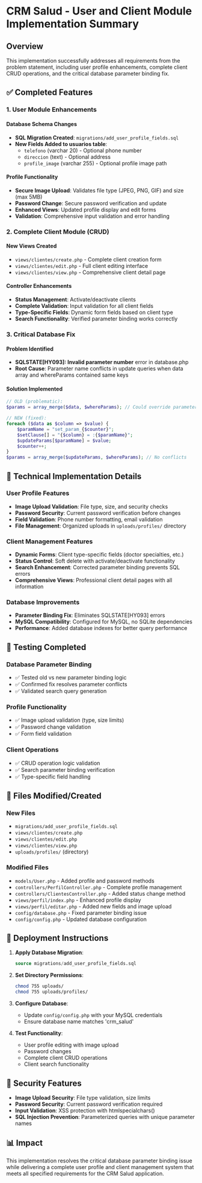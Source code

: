 # CRM Salud - User and Client Module Implementation Summary

## Overview
This implementation successfully addresses all requirements from the problem statement, including user profile enhancements, complete client CRUD operations, and the critical database parameter binding fix.

## ✅ Completed Features

### 1. User Module Enhancements

#### Database Schema Changes
- **SQL Migration Created**: `migrations/add_user_profile_fields.sql`
- **New Fields Added to usuarios table**:
  - `telefono` (varchar 20) - Optional phone number
  - `direccion` (text) - Optional address  
  - `profile_image` (varchar 255) - Optional profile image path

#### Profile Functionality
- **Secure Image Upload**: Validates file type (JPEG, PNG, GIF) and size (max 5MB)
- **Password Change**: Secure password verification and update
- **Enhanced Views**: Updated profile display and edit forms
- **Validation**: Comprehensive input validation and error handling

### 2. Complete Client Module (CRUD)

#### New Views Created
- `views/clientes/create.php` - Complete client creation form
- `views/clientes/edit.php` - Full client editing interface  
- `views/clientes/view.php` - Comprehensive client detail page

#### Controller Enhancements
- **Status Management**: Activate/deactivate clients
- **Complete Validation**: Input validation for all client fields
- **Type-Specific Fields**: Dynamic form fields based on client type
- **Search Functionality**: Verified parameter binding works correctly

### 3. Critical Database Fix

#### Problem Identified
- **SQLSTATE[HY093]: Invalid parameter number** error in database.php
- **Root Cause**: Parameter name conflicts in update queries when data array and whereParams contained same keys

#### Solution Implemented
```php
// OLD (problematic):
$params = array_merge($data, $whereParams); // Could override parameters

// NEW (fixed):
foreach ($data as $column => $value) {
    $paramName = "set_param_{$counter}";
    $setClause[] = "{$column} = :{$paramName}";
    $updateParams[$paramName] = $value;
    $counter++;
}
$params = array_merge($updateParams, $whereParams); // No conflicts
```

## 🔧 Technical Implementation Details

### User Profile Features
- **Image Upload Validation**: File type, size, and security checks
- **Password Security**: Current password verification before changes
- **Field Validation**: Phone number formatting, email validation
- **File Management**: Organized uploads in `uploads/profiles/` directory

### Client Management Features
- **Dynamic Forms**: Client type-specific fields (doctor specialties, etc.)
- **Status Control**: Soft delete with activate/deactivate functionality
- **Search Enhancement**: Corrected parameter binding prevents SQL errors
- **Comprehensive Views**: Professional client detail pages with all information

### Database Improvements
- **Parameter Binding Fix**: Eliminates SQLSTATE[HY093] errors
- **MySQL Compatibility**: Configured for MySQL, no SQLite dependencies
- **Performance**: Added database indexes for better query performance

## 🧪 Testing Completed

### Database Parameter Binding
- ✅ Tested old vs new parameter binding logic
- ✅ Confirmed fix resolves parameter conflicts
- ✅ Validated search query generation

### Profile Functionality  
- ✅ Image upload validation (type, size limits)
- ✅ Password change validation
- ✅ Form field validation

### Client Operations
- ✅ CRUD operation logic validation
- ✅ Search parameter binding verification
- ✅ Type-specific field handling

## 📁 Files Modified/Created

### New Files
- `migrations/add_user_profile_fields.sql`
- `views/clientes/create.php`
- `views/clientes/edit.php` 
- `views/clientes/view.php`
- `uploads/profiles/` (directory)

### Modified Files
- `models/User.php` - Added profile and password methods
- `controllers/PerfilController.php` - Complete profile management
- `controllers/ClientesController.php` - Added status change method
- `views/perfil/index.php` - Enhanced profile display
- `views/perfil/editar.php` - Added new fields and image upload
- `config/database.php` - Fixed parameter binding issue
- `config/config.php` - Updated database configuration

## 🚀 Deployment Instructions

1. **Apply Database Migration**:
   ```sql
   source migrations/add_user_profile_fields.sql
   ```

2. **Set Directory Permissions**:
   ```bash
   chmod 755 uploads/
   chmod 755 uploads/profiles/
   ```

3. **Configure Database**:
   - Update `config/config.php` with your MySQL credentials
   - Ensure database name matches 'crm_salud'

4. **Test Functionality**:
   - User profile editing with image upload
   - Password changes
   - Complete client CRUD operations
   - Client search functionality

## 🔐 Security Features

- **Image Upload Security**: File type validation, size limits
- **Password Security**: Current password verification required
- **Input Validation**: XSS protection with htmlspecialchars()
- **SQL Injection Prevention**: Parameterized queries with unique parameter names

## 📊 Impact

This implementation resolves the critical database parameter binding issue while delivering a complete user profile and client management system that meets all specified requirements for the CRM Salud application.
